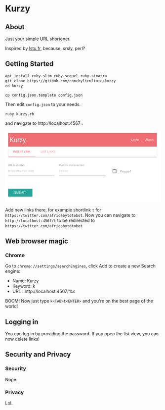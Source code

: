 # Kurzy

## About

Just your simple URL shortener.

Inspired by [lstu.fr](http://lstu.fr), because, srsly, perl?

## Getting Started

```
apt install ruby-slim ruby-sequel ruby-sinatra
git clone https://github.com/conchyliculture/kurzy
cd kurzy
```

```
cp config.json.template config.json
```

Then edit `config.json` to your needs.


```
ruby kurzy.rb
```

and navigate to http://localhost:4567 .

![Screenshot](doc/sc1.png?raw=true "Kurzy")


Add new links there, for example shortlink `t` for `https://twitter.com/africabytotobot`.
Now you can navigate to `http://localhost:4567/t` to be redirected to `https://twitter.com/africabytotobot`
## Web browser magic

### Chrome

Go to `chrome://settings/searchEngines`, click Add to create a new Search engine:
  * Name: Kurzy
  * Keyword: k
  * URL : http://localhost:4567/%s

BOOM! Now just type `k<TAB>t<ENTER>` and you're on the best page of the world!

## Logging in

You can log in by providing the password. If you open the list view, you can now delete links!

## Security and Privacy

### Security

Nope.

### Privacy

Lol.

